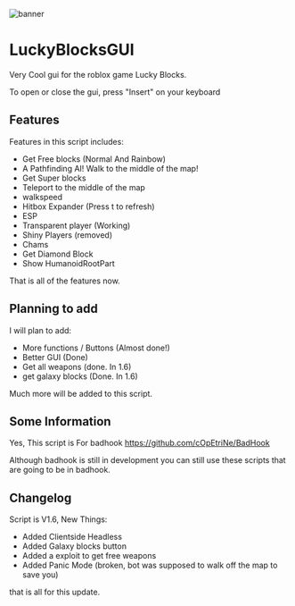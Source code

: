 ![banner](https://raw.githubusercontent.com/cOpEtriNe/ImagePrivate/main/LUcky.PNG?token=GHSAT0AAAAAABPAGTO2CEQKA6FV4TFXE462YPCD5RA)

# LuckyBlocksGUI
Very Cool gui for the roblox game Lucky Blocks.

To open or close the gui, press "Insert" on your keyboard 

## Features
Features in this script includes:
* Get Free blocks (Normal And Rainbow)
* A Pathfinding AI! Walk to the middle of the map!
* Get Super blocks
* Teleport to the middle of the map
* walkspeed
* Hitbox Expander (Press t to refresh)
* ESP
* Transparent player (Working)
* Shiny Players (removed)
* Chams
* Get Diamond Block
* Show HumanoidRootPart

 That is all of the features now.
 
 ## Planning to add
 I will plan to add:
 * More functions / Buttons (Almost done!)
 * Better GUI (Done)
 * Get all weapons (done. In 1.6)
 * get galaxy blocks (Done. In 1.6)
 
 Much more will be added to this script.
 
 ## Some Information
 
 Yes, This script is For badhook https://github.com/cOpEtriNe/BadHook
 
 Although badhook is still in development you can still use these scripts that are going to be in badhook.
 
 ## Changelog
 
 Script is V1.6, New Things:
 
 * Added Clientside Headless
 * Added Galaxy blocks button
 * Added a exploit to get free weapons
 * Added Panic Mode (broken, bot was supposed to walk off the map to save you)


that is all for this update.



